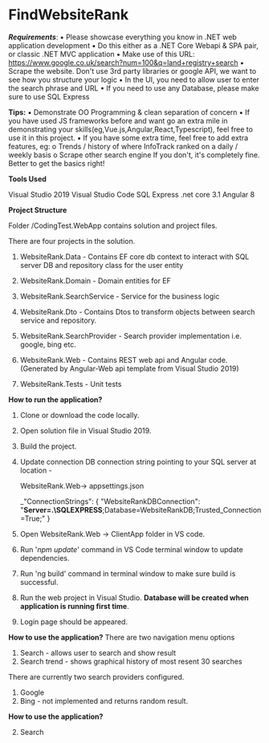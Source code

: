 # FindWebsiteRank

***Requirements***:
▪ Please showcase everything you know in .NET web application development
▪ Do this either as a .NET Core Webapi & SPA pair, or classic .NET MVC application
▪ Make use of this URL: https://www.google.co.uk/search?num=100&q=land+registry+search
▪ Scrape the website. Don't use 3rd party libraries or google API, we want to see how you structure your logic
▪ In the UI, you need to allow user to enter the search phrase and URL
▪ If you need to use any Database, please make sure to use SQL Express

**Tips:**
▪ Demonstrate OO Programming & clean separation of concern
▪ If you have used JS frameworks before and want go an extra mile in demonstrating your skills(eg,Vue.js,Angular,React,Typescript), feel free to use it in this project.
▪ If you have some extra time, feel free to add extra features, eg:
o Trends / history of where InfoTrack ranked on a daily / weekly basis
o Scrape other search engine
If you don't, it's completely fine. Better to get the basics right!

**Tools Used**

Visual Studio 2019 Visual Studio Code SQL Express .net core 3.1 Angular 8

**Project Structure**

Folder /CodingTest.WebApp contains solution and project files.

There are four projects in the solution.

1.  WebsiteRank.Data - Contains EF core db context to interact with SQL server DB and repository class for the user entity
2. WebsiteRank.Domain - Domain entities for EF
3. WebsiteRank.SearchService - Service for the business logic
4. WebsiteRank.Dto - Contains Dtos to transform objects between search service and repository.
5. WebsiteRank.SearchProvider  - Search provider implementation
	i.e. google, bing etc. 
	
6.  WebsiteRank.Web - Contains REST web api and Angular code. (Generated by Angular-Web api template from Visual Studio 2019)
7.  WebsiteRank.Tests - Unit tests 

**How to run the application?**

1.  Clone or download the code locally.
    
2.  Open solution file in Visual Studio 2019.
    
3.  Build the project.
    
4.  Update connection DB connection string pointing to your SQL server at location -
    
    WebsiteRank.Web-> appsettings.json
    
    _"ConnectionStrings": {
    "WebsiteRankDBConnection": "**Server=.\\SQLEXPRESS**;Database=WebsiteRankDB;Trusted_Connection=True;"
  }
    
5.  Open WebsiteRank.Web -> ClientApp folder in VS code.
    
6.  Run '_npm update_' command in VS Code terminal window to update dependencies.
    
7.  Run 'ng build' command in terminal window to make sure build is successful.
    
8.  Run the web project in Visual Studio. **Database will be created when application is running first time**.
    
9.  Login page should be appeared.
    

**How to use the application?**
There are two navigation menu options
1. Search - allows user to search and show result
2. Search trend - shows graphical history of most resent 30 searches

There are currently two search providers configured.
1. Google 
2. Bing - not implemented and returns random result.



**How to use the application?**

2. Search
